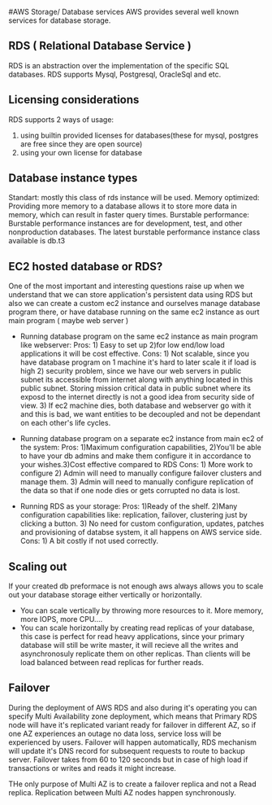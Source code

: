 #AWS Storage/ Database services
AWS provides several well known services for database storage.

## RDS ( Relational Database Service ) 
RDS is an abstraction over the implementation of the specific SQL databases. RDS supports Mysql, Postgresql, OracleSql and etc.

## Licensing considerations
RDS supports 2 ways of usage:
 1) using builtin provided licenses for databases(these for mysql, postgres are free since they are open source)
 2) using your own license for database

## Database instance types
Standart: mostly this class of rds instance will be used. 
Memory optimized: Providing more memory to a database allows it to store more data in memory, which can result in faster query times.
Burstable performance: Burstable performance instances are for development, test, and other nonproduction databases. 
The latest burstable performance instance class available is db.t3

## EC2 hosted database or RDS?
One of the most important and interesting questions raise up when we understand that we can store application's persistent data using RDS but also
we can create a custom ec2 instance and ourselves manage database program there, or have database running on the same ec2 instance as ourt main program ( maybe web server )	

- Running database program on the same ec2 instance as main program like webserver: Pros: 1) Easy to set up 2)for low end/low load applications it will be cost effective.
Cons: 1) Not scalable, since you have database program on 1 machine it's hard to later scale it if load is high 2) security problem, since we have our web servers in public 
subnet its accessible from internet along with anything located in this public subnet. Storing mission critical data in public subnet where its exposd to the internet directly is
not a good idea from security side of view. 3) If ec2 machine dies, both database and webserver go with it and this is bad, we want entities to be decoupled and not be dependant
on each other's life cycles.

- Running database program on a separate ec2 instance from main ec2 of the system: Pros: 1)Maximum configuration capabilities, 2)You'll be able to have your db admins and make
them configure it in accordance to your wishes.3)Cost effective compared to RDS  Cons: 1) More work to configure 2) Admin will need to manually configure failover clusters and manage them. 3) Admin will
need to manually configure replication of the data so that if one node dies or gets corrupted no data is lost.

- Running RDS as your storage: Pros: 1)Ready of the shelf. 2)Many configuration capabilities like: replication, failover, clustering just by clicking a button. 3) No need for custom
configuration, updates, patches and provisioning of databse system, it all happens on AWS service side. Cons: 1) A bit costly if not used correctly.

## Scaling out
If your created db preformace is not enough aws always allows you to scale out your database storage either vertically or horizontally.
- You can scale vertically by throwing more resources to it. More memory, more IOPS, more CPU....
- You can scale horizontally by creating read replicas of your database, this case is perfect for read heavy applications, since your primary
database will still be write master, it will recieve all the writes and asynchronosuly replicate them on other replicas. Than clients will be load
balanced between read replicas for further reads.

## Failover
During the deployment of AWS RDS and also during it's operating you can specify Multi Availability zone deployment, which means that Primary RDS node will have
it's replicated variant ready for failover in different AZ, so if one AZ experiences an outage no data loss, service loss will be experienced by users. Failover
will happen automatically, RDS mechanism will update it's DNS record for subsequent requests to route to backup server. Failover takes from 60 to 120 seconds but in
case of high load if transactions or writes and reads it might increase.

THe only purpose of Multi AZ is to create a failover replica and not a Read replica. Replication between Multi AZ nodes happen synchronously.
